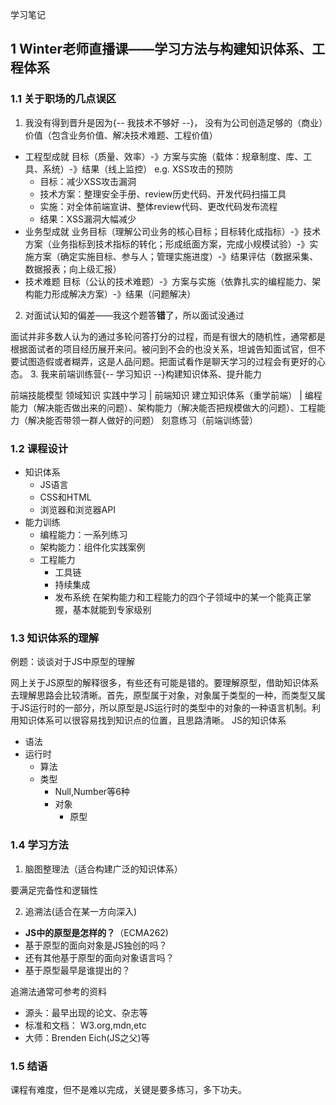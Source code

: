 学习笔记
## 1 Winter老师直播课——学习方法与构建知识体系、工程体系
### 1.1 关于职场的几点误区
1. 我没有得到晋升是因为{-- 我技术不够好 --}， 没有为公司创造足够的（商业）价值（包含业务价值、解决技术难题、工程价值）

- 工程型成就
目标（质量、效率）-》方案与实施（载体：规章制度、库、工具、系统）-》结果（线上监控）
e.g. XSS攻击的预防
  - 目标：减少XSS攻击漏洞
  - 技术方案：整理安全手册、review历史代码、开发代码扫描工具
  - 实施：对全体前端宣讲、整体review代码、更改代码发布流程
  - 结果：XSS漏洞大幅减少
- 业务型成就
业务目标（理解公司业务的核心目标；目标转化成指标）-》技术方案（业务指标到技术指标的转化；形成纸面方案，完成小规模试验）-》实施方案（确定实施目标、参与人；管理实施进度）-》结果评估（数据采集、数据报表；向上级汇报）
- 技术难题
目标（公认的技术难题）-》方案与实施（依靠扎实的编程能力、架构能力形成解决方案）-》结果（问题解决）
2. 对面试认知的偏差——我这个题答**错**了，所以面试没通过

面试并非多数人认为的通过多轮问答打分的过程，而是有很大的随机性，通常都是根据面试者的项目经历展开来问。被问到不会的也没关系，坦诚告知面试官，但不要试图造假或者糊弄，这是人品问题。把面试看作是聊天学习的过程会有更好的心态。
3. 我来前端训练营{-- 学习知识 --}构建知识体系、提升能力

前端技能模型
领域知识  实践中学习
    |
前端知识  建立知识体系（重学前端）
    |
编程能力（解决能否做出来的问题）、架构能力（解决能否把规模做大的问题）、工程能力（解决能否带领一群人做好的问题）  刻意练习（前端训练营）

### 1.2 课程设计

- 知识体系
  - JS语言
  - CSS和HTML
  - 浏览器和浏览器API
- 能力训练
  - 编程能力：一系列练习
  - 架构能力：组件化实践案例
  - 工程能力
    - 工具链
    - 持续集成
    - 发布系统
在架构能力和工程能力的四个子领域中的某一个能真正掌握，基本就能到专家级别

### 1.3 知识体系的理解

例题：谈谈对于JS中原型的理解

网上关于JS原型的解释很多，有些还有可能是错的。要理解原型，借助知识体系去理解思路会比较清晰。首先，原型属于对象，对象属于类型的一种，而类型又属于JS运行时的一部分，所以原型是JS运行时的类型中的对象的一种语言机制。利用知识体系可以很容易找到知识点的位置，且思路清晰。
JS的知识体系
  - 语法
  - 运行时
    - 算法
    - 类型
      - Null,Number等6种
      - 对象
        - 原型

### 1.4 学习方法
1. 脑图整理法（适合构建广泛的知识体系）

要满足完备性和逻辑性

2. 追溯法(适合在某一方向深入)
- **JS中的原型是怎样的？**（ECMA262)
- 基于原型的面向对象是JS独创的吗？
- 还有其他基于原型的面向对象语言吗？
- 基于原型最早是谁提出的？

追溯法通常可参考的资料
- 源头：最早出现的论文、杂志等
- 标准和文档： W3.org,mdn,etc
- 大师：Brenden Eich(JS之父)等

### 1.5 结语
课程有难度，但不是难以完成，关键是要多练习，多下功夫。